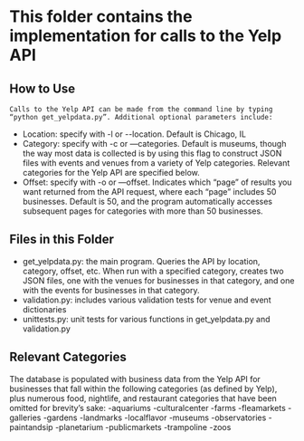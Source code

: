 # This folder contains the implementation for calls to the Yelp API

## How to Use
	Calls to the Yelp API can be made from the command line by typing “python get_yelpdata.py”. Additional optional parameters include:

- Location: specify with -l or --location. Default is Chicago, IL
- Category: specify with -c or —categories. Default is museums, though the way most data is collected is by using this flag to construct JSON files with events and venues from a variety of Yelp categories. Relevant categories for the Yelp API are specified below.
- Offset: specify with -o or —offset. Indicates which “page” of results you want returned from the API request, where each “page” includes 50 businesses. Default is 50, and the program automatically accesses subsequent pages for categories with more than 50 businesses.


## Files in this Folder
- get_yelpdata.py: the main program. Queries the API by location, category, offset, etc. When run with a specified category, creates two JSON files, one with the venues for businesses in that category, and one with the events for businesses in that category.
- validation.py: includes various validation tests for venue and event dictionaries
- unittests.py: unit tests for various functions in get_yelpdata.py and validation.py


## Relevant Categories
The database is populated with business data from the Yelp API for businesses that fall within the following categories (as defined by Yelp), plus numerous food, nightlife, and restaurant categories that have been omitted for brevity’s sake:
	-aquariums
	-culturalcenter
	-farms
	-fleamarkets
	-galleries
	-gardens
	-landmarks
	-localflavor
	-museums
	-observatories
	-paintandsip
	-planetarium
	-publicmarkets
	-trampoline
	-zoos








